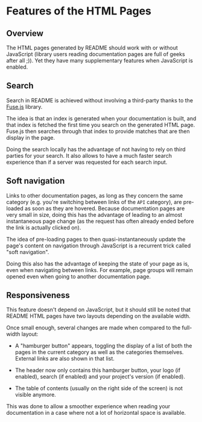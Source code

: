 # Features of the HTML Pages

## Overview

The HTML pages generated by README should work with or without JavaScript
(library users reading documentation pages are full of geeks after all ;)). Yet
they have many supplementary features when JavaScript is enabled.

## Search

Search in README is achieved without involving a third-party thanks to the
[Fuse.js](https://www.fusejs.io) library.

The idea is that an index is generated when your documentation is built, and
that index is fetched the first time you search on the generated HTML page.
Fuse.js then searches through that index to provide matches that are then
display in the page.

Doing the search locally has the advantage of not having to rely on third
parties for your search. It also allows to have a much faster search experience
than if a server was requested for each search input.

## Soft navigation

Links to other documentation pages, as long as they concern the same category
(e.g. you're switching between links of the `API` category), are pre-loaded as
soon as they are hovered. Because documentation pages are very small in size,
doing this has the advantage of leading to an almost instantaneous page change
(as the request has often already ended before the link is actually clicked on).

The idea of pre-loading pages to then quasi-instantaneously update the page's
content on navigation through JavaScript is a recurrent trick called "soft
navigation".

Doing this also has the advantage of keeping the state of your page as is, even
when navigating between links. For example, page groups will remain opened even
when going to another documentation page.

## Responsiveness

This feature doesn't depend on JavaScript, but it should still be noted that
README HTML pages have two layouts depending on the available width.

Once small enough, several changes are made when compared to the full-width
layout:

- A "hamburger button" appears, toggling the display of a list of both the pages
  in the current category as well as the categories themselves. External links
  are also shown in that list.

- The header now only contains this hamburger button, your logo (if enabled),
  search (if enabled) and your project's version (if enabled).

- The table of contents (usually on the right side of the screen) is not visible
  anymore.

This was done to allow a smoother experience when reading your documentation in
a case where not a lot of horizontal space is available.

